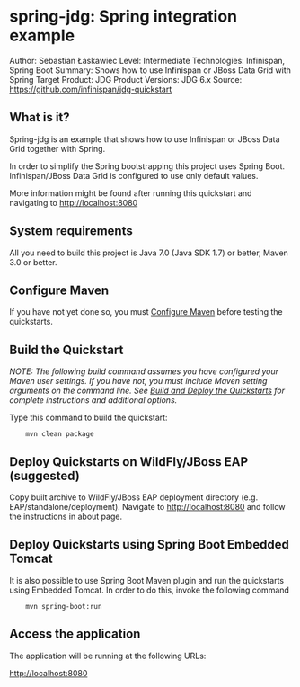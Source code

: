 spring-jdg: Spring integration example
====================================
Author: Sebastian Łaskawiec
Level: Intermediate
Technologies: Infinispan, Spring Boot
Summary: Shows how to use Infinispan or JBoss Data Grid with Spring
Target Product: JDG
Product Versions: JDG 6.x
Source: <https://github.com/infinispan/jdg-quickstart>

What is it?
-----------

Spring-jdg is an example that shows how to use Infinispan or JBoss Data Grid together with Spring.

In order to simplify the Spring bootstrapping this project uses Spring Boot.
Infinispan/JBoss Data Grid is configured to use only default values.

More information might be found after running this quickstart and navigating to <http://localhost:8080>

System requirements
-------------------

All you need to build this project is Java 7.0 (Java SDK 1.7) or better, Maven 3.0 or better.

Configure Maven
---------------

If you have not yet done so, you must [Configure Maven](../../README.md#configure-maven) before testing the quickstarts.

Build the Quickstart
--------------------

_NOTE: The following build command assumes you have configured your Maven user settings. If you have not, you must
include Maven setting arguments on the command line. See [Build and Deploy the Quickstarts](../../README.md#build-and-deploy-the-quickstarts)
for complete instructions and additional options._

Type this command to build the quickstart:

        mvn clean package

Deploy Quickstarts on WildFly/JBoss EAP (suggested)
---------------------------------------------------

Copy built archive to WildFly/JBoss EAP deployment directory (e.g. EAP/standalone/deployment).
Navigate to <http://localhost:8080> and follow the instructions in about page.

Deploy Quickstarts using Spring Boot Embedded Tomcat
----------------------------------------------------

It is also possible to use Spring Boot Maven plugin and run the quickstarts using Embedded Tomcat.
In order to do this, invoke the following command

        mvn spring-boot:run

Access the application
-------------------------------

The application will be running at the following URLs:

   <http://localhost:8080>

